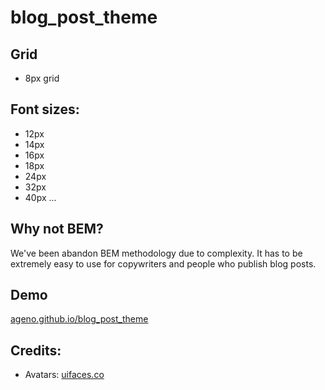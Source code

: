 # blog_post_theme

## Grid
- 8px grid

## Font sizes:
 - 12px
 - 14px
 - 16px
 - 18px
 - 24px
 - 32px
 - 40px
...

## Why not BEM?
We've been abandon BEM methodology due to complexity. It has to be extremely easy to use for copywriters and people who publish blog posts.

## Demo
[ageno.github.io/blog_post_theme](https://ageno.github.io/blog_post_theme/index.html)

## Credits:
- Avatars: [uifaces.co](https://uifaces.co/)
